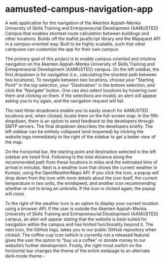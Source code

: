 # aamusted-campus-navigation-app
A web application for the navigation of the Akenten Appiah-Menka University of Skills Training and Entrepreneurial Development (AAMUSTED) Campus that enables shortest-route calculation between buildings and other locations. Builds off the leaflet javaScript library and the Mapquest API in a campus-oriented way. Built to be highly scalable, such that other campuses can customize the app for their own campus.

The primary goal of this project is to enable campus-oriented and intuitive navigation on the Akenten Appiah-Menka University of Skills Training and Entrepreneurial Development (AAMUSTED) campus. On the left sidebar, the first dropdown is for navigation (i.e., calculating the shortest path between two locations). To navigate between two locations, choose your "Starting Point" in the top selection, your "Destination" in the bottom selection, and click the “Navigate” button. One can also select locations by hovering over them and clicking on them. If the selections are invalid, an alert will appear asking you to try again, and the navigation request will fail.

The next three dropdowns enable you to easily search for AAMUSTED locations and, when clicked, locate them on the full-screen map. In the fifth dropdown, there is an option to send feedback to the developers through SMTP servers. The final dropdown describes the developers briefly. The left sidebar can be entirely collapsed (and reopened) by clicking the website logo immediately to the right of the sidebar to get a better view of the map.

On the horizontal bar, the starting point and destination selected in the left sidebar are listed first. Following is the total distance along the recommended path from these locations in miles and the estimated time of arrival in minutes. Next is a weather icon that shows the current weather in Kumasi, using the OpenWeatherMaps API. If you click the icon, a popup will drop down from the icon with more details about the icon itself, the current temperature in two units, the windspeed, and another icon recommending whether or not to bring an umbrella. If the icon is clicked again, the popup will close.

To the right of the weather icon is an option to display your current location using a browser API. If the user is outside the Akenten Appiah-Menka University of Skills Training and Entrepreneurial Development (AAMUSTED) campus, an alert will appear stating that the website is best-suited for navigation within the campus and has limited functionality beyond it. The next icon, the GitHub logo, takes you to our public GitHub repository when clicked. The coffee-cup icon (which is currently not a released feature) gives the user the option to “buy us a coffee” or donate money to our website’s further development. Finally, the right-most switch on the horizontal bar changes the theme of the entire webpage to an alternate dark-mode theme.-
